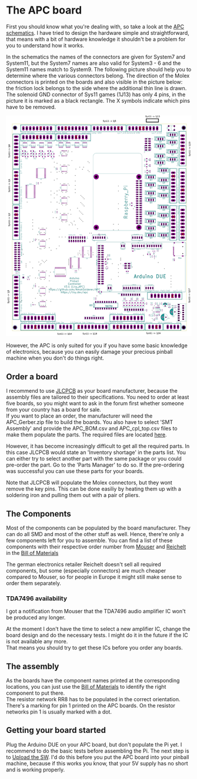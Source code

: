 # The APC board

First you should know what you're dealing with, so take a look at the [APC schematics](https://github.com/AmokSolderer/APC/blob/master/DOC/Hardware/APC_schematics.pdf). I have tried to design the hardware simple and straightforward, that means with a bit of hardware knowledge it shouldn't be a problem for you to understand how it works.

In the schematics the names of the connectors are given for System7 and System11, but the System7 names are also valid for System3 - 6 and the System11 names match to System9. The following picture should help you to determine where the various connectors belong. The direction of the Molex connectors is printed on the boards and also visible in the picture below: the friction lock belongs to the side where the additional thin line is drawn.  
The solenoid GND connector of Sys11 games (1J13) has only 4 pins, in the picture it is marked as a black rectangle. The X symbols indicate which pins have to be removed.

![APC connectors](https://github.com/AmokSolderer/APC/blob/V00.31/DOC/PICS/APC_Connectors.png)

However, the APC is only suited for you if you have some basic knowledge of electronics, because you can easily damage your precious pinball machine when you don't do things right.

## Order a board

I recommend to use [JLCPCB](https://jlcpcb.com) as your board manufacturer, because the assembly files are tailored to their specifications. You need to order at least five boards, so you might want to ask in the forum first whether someone from your country has a board for sale.  
If you want to place an order, the manufacturer will need the APC_Gerber.zip file to build the boards. You also have to select 'SMT Assembly' and provide the APC_BOM.csv and APC_cpl_top.csv files to make them populate the parts. The required files are located [here](https://github.com/AmokSolderer/APC/tree/master/DOC/Hardware/APC_FabricationFiles_SSOP).

However, it has become increasingly difficult to get all the required parts. In this case JLCPCB would state an 'Inventory shortage' in the parts list. You can either try to select another part with the same package or you could pre-order the part. Go to the 'Parts Manager' to do so. If the pre-ordering was successful you can use these parts for your boards.

Note that JLCPCB will populate the Molex connectors, but they wont remove the key pins. This can be done easiliy by heating them up with a soldering iron and pulling them out with a pair of pliers.

## The Components

Most of the components can be populated by the board manufacturer. They can do all SMD and most of the other stuff as well. Hence, there're only a few components left for you to assemble. You can find a list of these components with their respective order number from [Mouser](http://www.mouser.com) and [Reichelt](http://www.reichelt.de) in the [Bill of Materials](https://github.com/AmokSolderer/APC/blob/V00.31/DOC/Hardware/Assembly/APC_BOMselfSolder.pdf)

The german electronics retailer Reichelt doesn't sell all required components, but some (especially connectors) are much cheaper compared to Mouser, so for people in Europe it might still make sense to order them separately.

### TDA7496 availability

I got a notification from Mouser that the TDA7496 audio amplifier IC won't be produced any longer.

At the moment I don't have the time to select a new amplifier IC, change the board design and do the necessary tests. I might do it in the future if the IC is not available any more.  
That means you should try to get these ICs before you order any boards.

## The assembly

As the boards have the component names printed at the corresponding locations, you can just use the [Bill of Materials](https://github.com/AmokSolderer/APC/blob/V00.31/DOC/Hardware/Assembly/APC_BOMselfSolder.pdf) to identify the  right component to put there.  
The resistor network RR8 has to be populated in the correct orientation. There's a marking for pin 1 printed on the APC boards. On the resistor networks pin 1 is usually marked with a dot.

## Getting your board started

Plug the Arduino DUE on your APC board, but don't populate the Pi yet. I recommend to do the basic tests before assembling the Pi.
The next step is to [Upload the SW](https://github.com/AmokSolderer/APC/blob/V00.31/DOC/Upload_SW.md). I'd do this before you put the APC board into your pinball machine, because if this works you know, that your 5V supply has no short and is working properly.
